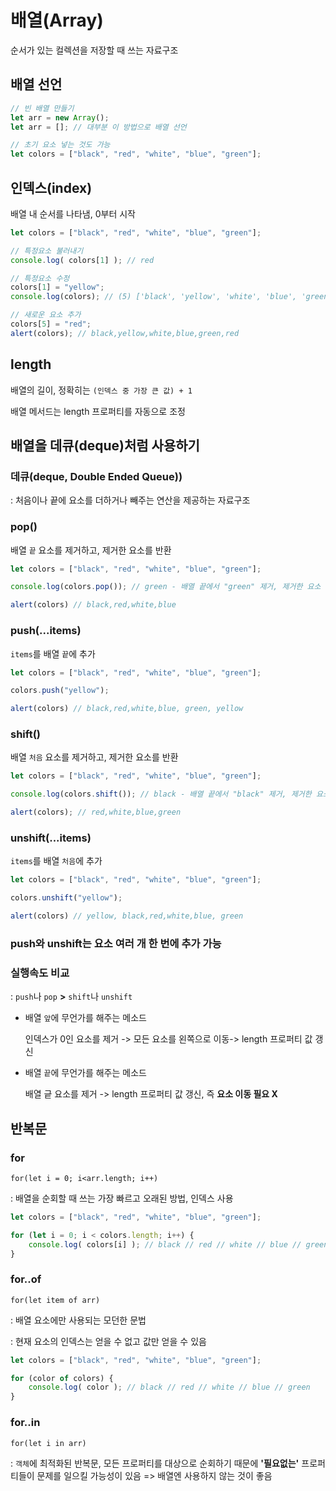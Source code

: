 # 배열(Array)

순서가 있는 컬렉션을 저장할 때 쓰는 자료구조

## 배열 선언

```javascript
// 빈 배열 만들기
let arr = new Array();
let arr = []; // 대부분 이 방법으로 배열 선언 

// 초기 요소 넣는 것도 가능 
let colors = ["black", "red", "white", "blue", "green"];
```

## 인덱스(index)

배열 내 순서를 나타냄, 0부터 시작

```javascript
let colors = ["black", "red", "white", "blue", "green"];

// 특정요소 불러내기
console.log( colors[1] ); // red

// 특정요소 수정
colors[1] = "yellow";
console.log(colors); // (5) ['black', 'yellow', 'white', 'blue', 'green']

// 새로운 요소 추가
colors[5] = "red";
alert(colors); // black,yellow,white,blue,green,red
```

## length

배열의 길이, 정확히는 `(인덱스 중 가장 큰 값) + 1`

배열 메서드는 length 프로퍼티를 자동으로 조정

## 배열을 데큐(deque)처럼 사용하기

### 데큐(deque, Double Ended Queue))

: 처음이나 끝에 요소를 더하거나 빼주는 연산을 제공하는 자료구조

### pop()

배열 `끝` 요소를 제거하고, 제거한 요소를 반환

```javascript
let colors = ["black", "red", "white", "blue", "green"];

console.log(colors.pop()); // green - 배열 끝에서 "green" 제거, 제거한 요소 반환

alert(colors) // black,red,white,blue
```

### push(...items)

`items`를 배열 `끝`에 추가

```javascript
let colors = ["black", "red", "white", "blue", "green"];

colors.push("yellow");

alert(colors) // black,red,white,blue, green, yellow
```

### shift()

배열 `처음` 요소를 제거하고, 제거한 요소를 반환

```javascript
let colors = ["black", "red", "white", "blue", "green"];

console.log(colors.shift()); // black - 배열 끝에서 "black" 제거, 제거한 요소 반환

alert(colors); // red,white,blue,green
```

### unshift(...items)

`items`를 배열 `처음`에 추가

```javascript
let colors = ["black", "red", "white", "blue", "green"];

colors.unshift("yellow");

alert(colors) // yellow, black,red,white,blue, green
```

### push와 unshift는 요소 여러 개 한 번에 추가 가능

### 실행속도 비교

: `push`나 `pop` **>** `shift`나 `unshift`

- 배열 `앞`에 무언가를 해주는 메소드

    인덱스가 0인 요소를 제거 -> 모든 요소를 왼쪽으로 이동-> length 프로퍼티 값 갱신

- 배열 `끝`에 무언가를 해주는 메소드

    배열 긑 요소를 제거 -> length 프로퍼티 값 갱신, 즉 **요소 이동 필요 X**

## 반복문

### for

`for(let i = 0; i<arr.length; i++)`

: 배열을 순회할 때 쓰는 가장 빠르고 오래된 방법, 인덱스 사용

```javascript
let colors = ["black", "red", "white", "blue", "green"];

for (let i = 0; i < colors.length; i++) {
    console.log( colors[i] ); // black // red // white // blue // green
}
```

### for..of

`for(let item of arr)`

: 배열 요소에만 사용되는 모던한 문법

: 현재 요소의 인덱스는 얻을 수 없고 값만 얻을 수 있음

```javascript
let colors = ["black", "red", "white", "blue", "green"];

for (color of colors) {
    console.log( color ); // black // red // white // blue // green
}
```

### for..in

`for(let i in arr)`

: `객체`에 최적화된 반복문, 모든 프로퍼티를 대상으로 순회하기 때문에 **'필요없는'** 프로퍼티들이 문제를 일으킬 가능성이 있음 => 배열엔 사용하지 않는 것이 좋음
